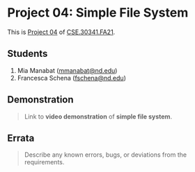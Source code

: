 # Project 04: Simple File System

This is [Project 04] of [CSE.30341.FA21].

## Students

1. Mia Manabat (mmanabat@nd.edu)
2. Francesca Schena (fschena@nd.edu)

## Demonstration

> Link to **video demonstration** of **simple file system**.

## Errata

> Describe any known errors, bugs, or deviations from the requirements.

[Project 04]:       https://www3.nd.edu/~pbui/teaching/cse.30341.fa21/project04.html
[CSE.30341.FA21]:   https://www3.nd.edu/~pbui/teaching/cse.30341.fa21/
